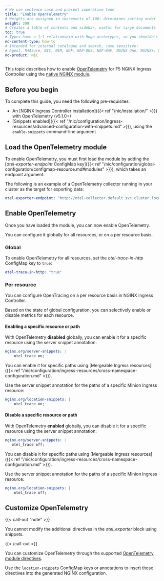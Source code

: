 ```yaml
---
# We use sentence case and present imperative tone
title: "Enable OpenTelemetry"
# Weights are assigned in increments of 100: determines sorting order
weight: 300
# Creates a table of contents and sidebar, useful for large documents
toc: true
# Types have a 1:1 relationship with Hugo archetypes, so you shouldn't need to change this
nd-content-type: how-to
# Intended for internal catalogue and search, case sensitive:
# Agent, N4Azure, NIC, NIM, NGF, NAP-DOS, NAP-WAF, NGINX One, NGINX+, Solutions, Unit
nd-product: NIC
---
```


This topic describes how to enable [OpenTelemetry](https://opentelemetry.io/) for F5 NGINX Ingress Controller using the [native NGINX module](https://nginx.org/en/docs/ngx_otel_module.html).

## Before you begin

To complete this guide, you need the following pre-requisites:

- An [NGINX Ingress Controller installation]({{< ref "/nic/installation/" >}}) with OpenTelemetry (v5.1.0+)
- [Snippets enabled]({{< ref "/nic/configuration/ingress-resources/advanced-configuration-with-snippets.md" >}}), using the `-enable-snippets` command-line argument

## Load the OpenTelemetry module

To enable OpenTelemetry, you must first load the module by adding the [_otel-exporter-endpoint_ ConfigMap key]({{< ref "/nic/configuration/global-configuration/configmap-resource.md#modules" >}}), which takes an endpoint argument.

The following is an example of a OpenTelemetry collector running in your cluster as the target for exporting data:

```yaml
otel-exporter-endpoint: "http://otel-collector.default.svc.cluster.local:4317"
```

## Enable OpenTelemetry

Once you have loaded the module, you can now enable OpenTelemetry.

You can configure it globally for all resources, or on a per resource basis.

### Global

To enable OpenTelemetry for all resources, set the _otel-trace-in-http_ ConfigMap key to `true`:

```yaml
otel-trace-in-http: "true"
```

### Per resource

You can configure OpenTracing on a per resource basis in NGINX Ingress Controller.

Based on the state of global configuration, you can selectively enable or disable metrics for each resource.

#### Enabling a specific resource or path

With OpenTelemetry **disabled** globally, you can enable it for a specific resource using the server snippet annotation:

```yaml
nginx.org/server-snippets: |
    otel_trace on;
```

You can enable it for specific paths using [Mergeable Ingress resources]({{<  ref "/nic/configuration/ingress-resources/cross-namespace-configuration.md" >}}).

Use the server snippet annotation for the paths of a specific Minion Ingress resource:

```yaml
nginx.org/location-snippets: |
    otel_trace on;
```

#### Disable a specific resource or path

With OpenTelemetry **enabled** globally, you can disable it for a specific resource using the server snippet annotation:

 ```yaml
nginx.org/server-snippets: |
    otel_trace off;
```

You can disable it for specific paths using [Mergeable Ingress resources]({{<  ref "/nic/configuration/ingress-resources/cross-namespace-configuration.md" >}}).

Use the server snippet annotation for the paths of a specific Minion Ingress resource:

```yaml
nginx.org/location-snippets: |
    otel_trace off;
```

## Customize OpenTelemetry

{{< call-out "note" >}}

You cannot modify the additional directives in the _otel_exporter_ block using snippets.

{{< /call-out >}}

You can customize OpenTelemetry through the supported [OpenTelemetry module directives](https://nginx.org/en/docs/ngx_otel_module.html). 

Use the `location-snippets` ConfigMap keys or annotations to insert those directives into the generated NGINX configuration.
